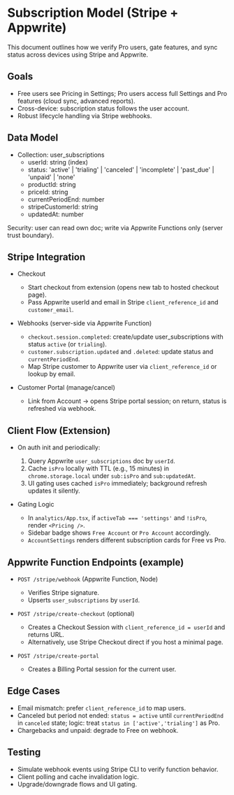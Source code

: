 # Subscription Model (Stripe + Appwrite)

This document outlines how we verify Pro users, gate features, and sync status across devices using Stripe and Appwrite.

## Goals

- Free users see Pricing in Settings; Pro users access full Settings and Pro features (cloud sync, advanced reports).
- Cross-device: subscription status follows the user account.
- Robust lifecycle handling via Stripe webhooks.

## Data Model

- Collection: user_subscriptions
  - userId: string (index)
  - status: 'active' | 'trialing' | 'canceled' | 'incomplete' | 'past_due' | 'unpaid' | 'none'
  - productId: string
  - priceId: string
  - currentPeriodEnd: number
  - stripeCustomerId: string
  - updatedAt: number

Security: user can read own doc; write via Appwrite Functions only (server trust boundary).

## Stripe Integration

- Checkout
  - Start checkout from extension (opens new tab to hosted checkout page).
  - Pass Appwrite userId and email in Stripe `client_reference_id` and `customer_email`.
- Webhooks (server-side via Appwrite Function)
  - `checkout.session.completed`: create/update user_subscriptions with status `active` (or `trialing`).
  - `customer.subscription.updated` and `.deleted`: update status and `currentPeriodEnd`.
  - Map Stripe customer to Appwrite user via `client_reference_id` or lookup by email.

- Customer Portal (manage/cancel)
  - Link from Account -> opens Stripe portal session; on return, status is refreshed via webhook.

## Client Flow (Extension)

- On auth init and periodically:
  1. Query Appwrite `user_subscriptions` doc by `userId`.
  2. Cache `isPro` locally with TTL (e.g., 15 minutes) in `chrome.storage.local` under `sub:isPro` and `sub:updatedAt`.
  3. UI gating uses cached `isPro` immediately; background refresh updates it silently.

- Gating Logic
  - In `analytics/App.tsx`, if `activeTab === 'settings'` and `!isPro`, render `<Pricing />`.
  - Sidebar badge shows `Free Account` or `Pro Account` accordingly.
  - `AccountSettings` renders different subscription cards for Free vs Pro.

## Appwrite Function Endpoints (example)

- `POST /stripe/webhook` (Appwrite Function, Node)
  - Verifies Stripe signature.
  - Upserts `user_subscriptions` by `userId`.

- `POST /stripe/create-checkout` (optional)
  - Creates a Checkout Session with `client_reference_id = userId` and returns URL.
  - Alternatively, use Stripe Checkout direct if you host a minimal page.

- `POST /stripe/create-portal`
  - Creates a Billing Portal session for the current user.

## Edge Cases

- Email mismatch: prefer `client_reference_id` to map users.
- Canceled but period not ended: `status = active` until `currentPeriodEnd` in `canceled` state; logic: treat `status in ['active','trialing']` as Pro.
- Chargebacks and unpaid: degrade to Free on webhook.

## Testing

- Simulate webhook events using Stripe CLI to verify function behavior.
- Client polling and cache invalidation logic.
- Upgrade/downgrade flows and UI gating.

